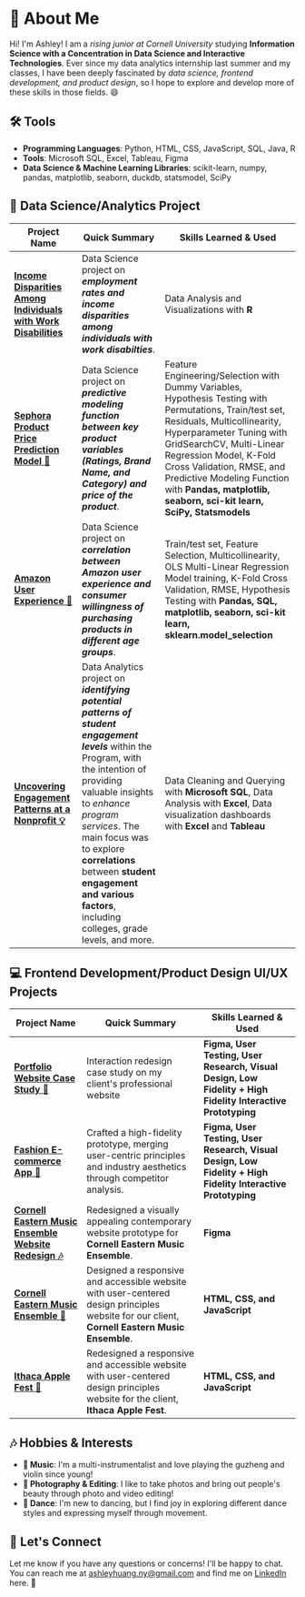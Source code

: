 # 👋 About Me 

Hi! I'm Ashley! I am a *rising junior at Cornell University* studying **Information Science with a Concentration in Data Science and Interactive Technologies**. Ever since my data analytics internship last summer and my classes, I have been deeply fascinated by *data science, frontend development, and product design*, so I hope to explore and develop more of these skills in those fields. 😄


##  🛠️ Tools
- **Programming Languages**: Python, HTML, CSS, JavaScript, SQL, Java, R
- **Tools**: Microsoft SQL, Excel, Tableau, Figma
- **Data Science & Machine Learning Libraries**: scikit-learn, numpy, pandas, matplotlib, seaborn, duckdb, statsmodel, SciPy

## 🚀 Data Science/Analytics Project

| Project Name  | Quick Summary| Skills Learned & Used|
|----|----|---|
| **[Income Disparities Among Individuals with Work Disabilities](https://github.com/ashleyh859/incomedisparitiesproject/blob/main/README.md)** | Data Science project on ***employment rates and income disparities among individuals with work disabilties***.| Data Analysis and Visualizations with **R**
| **[Sephora Product Price Prediction Model 💄](https://github.com/ashleyh859/sephoraproductpricepredictionmodel/blob/main/README.md)** | Data Science project on ***predictive modeling function between key product variables (Ratings, Brand Name, and Category) and price of the product***.| Feature Engineering/Selection with Dummy Variables, Hypothesis Testing with Permutations, Train/test set, Residuals, Multicollinearity, Hyperparameter Tuning with GridSearchCV, Multi-Linear Regression Model, K-Fold Cross Validation, RMSE, and Predictive Modeling Function with **Pandas, matplotlib, seaborn, sci-kit learn, SciPy, Statsmodels**
| **[Amazon User Experience 🚀](https://github.com/ashleyh859/amazonuserexperience/blob/main/README.md)** | Data Science project on ***correlation between Amazon user experience and consumer willingness of purchasing products in different age groups***.| Train/test set, Feature Selection, Multicollinearity, OLS Multi-Linear Regression Model training, K-Fold Cross Validation, RMSE, Hypothesis Testing with **Pandas, SQL, matplotlib, seaborn, sci-kit learn, sklearn.model_selection**
| **[Uncovering Engagement Patterns at a Nonprofit 💡](https://github.com/ashleyh859/internship_project/blob/main/README.md)** | Data Analytics project on ***identifying potential patterns of student engagement levels*** within the Program, with the intention of providing valuable insights to *enhance program services*. The main focus was to explore **correlations** between **student engagement and various factors**, including colleges, grade levels, and more.| Data Cleaning and Querying with **Microsoft SQL**, Data Analysis with **Excel**, Data visualization dashboards with **Excel** and **Tableau**|

## 💻  Frontend Development/Product Design UI/UX Projects

| Project Name  | Quick Summary| Skills Learned & Used|
|----|----|---|
| **[Portfolio Website Case Study 🚀](https://github.com/ashleyh859/portfoliowebsitecasestudy/blob/main/README.md)** | Interaction redesign case study on my client's professional website |**Figma, User Testing, User Research, Visual Design, Low Fidelity + High Fidelity Interactive Prototyping**|
| **[Fashion E-commerce App 🧥](https://github.com/ashleyh859/fashioneccomerceapp/blob/main/README.md)** | Crafted a high-fidelity prototype, merging user-centric principles and industry aesthetics through competitor analysis. |**Figma, User Testing, User Research, Visual Design, Low Fidelity + High Fidelity Interactive Prototyping**|
| **[Cornell Eastern Music Ensemble Website Redesign 🎶 ](https://github.com/ashleyh859/cemeredesign/blob/main/README.md)** |Redesigned a visually appealing contemporary website prototype for **Cornell Eastern Music Ensemble**.|**Figma**|
| **[Cornell Eastern Music Ensemble 🎼](https://github.com/ashleyh859/cemewebsite/blob/main/README.md)** | Designed a responsive and accessible website with user-centered design principles website for our client, **Cornell Eastern Music Ensemble**.|**HTML, CSS, and JavaScript**|
| **[Ithaca Apple Fest 🍎](https://github.com/ashleyh859/applefest/blob/main/README.md)** | Redesigned a responsive and accessible website with user-centered design principles website for the client, **Ithaca Apple Fest**.|**HTML, CSS, and JavaScript**|

## 🎶 Hobbies & Interests
- **🎵 Music**: I'm a multi-instrumentalist and love playing the guzheng and violin since young!
- **📸 Photography & Editing**: I like to take photos and bring out people's beauty through photo and video editing!
- **💃 Dance**: I'm new to dancing, but I find joy in exploring different dance styles and expressing myself through movement.

## 📧 Let's Connect

Let me know if you have any questions or concerns! I'll be happy to chat. You can reach me at ashleyhuang.ny@gmail.com and find me on [LinkedIn](http://www.linkedin.com/in/ashleyhuang-ny) here. 🤝
